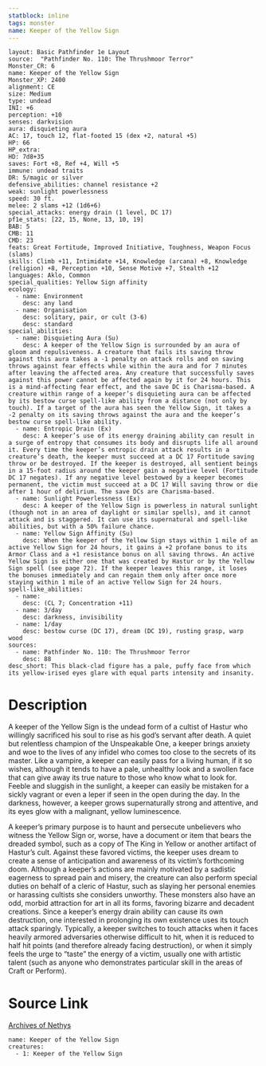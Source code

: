 ```yaml
---
statblock: inline
tags: monster
name: Keeper of the Yellow Sign
---
```

```statblock
layout: Basic Pathfinder 1e Layout
source:  "Pathfinder No. 110: The Thrushmoor Terror"
Monster_CR: 6
name: Keeper of the Yellow Sign
Monster_XP: 2400
alignment: CE
size: Medium
type: undead
INI: +6
perception: +10
senses: darkvision
aura: disquieting aura
AC: 17, touch 12, flat-footed 15 (dex +2, natural +5)
HP: 66
HP_extra: 
HD: 7d8+35
saves: Fort +8, Ref +4, Will +5
immune: undead traits
DR: 5/magic or silver
defensive_abilities: channel resistance +2
weak: sunlight powerlessness
speed: 30 ft.
melee: 2 slams +12 (1d6+6)
special_attacks: energy drain (1 level, DC 17)
pf1e_stats: [22, 15, None, 13, 10, 19]
BAB: 5
CMB: 11
CMD: 23
feats: Great Fortitude, Improved Initiative, Toughness, Weapon Focus (slams)
skills: Climb +11, Intimidate +14, Knowledge (arcana) +8, Knowledge (religion) +8, Perception +10, Sense Motive +7, Stealth +12
languages: Aklo, Common
special_qualities: Yellow Sign affinity
ecology:
  - name: Environment
    desc: any land
  - name: Organisation
    desc: solitary, pair, or cult (3-6)
    desc: standard
special_abilities:
  - name: Disquieting Aura (Su)
    desc: A keeper of the Yellow Sign is surrounded by an aura of gloom and repulsiveness. A creature that fails its saving throw against this aura takes a -1 penalty on attack rolls and on saving throws against fear effects while within the aura and for 7 minutes after leaving the affected area. Any creature that successfully saves against this power cannot be affected again by it for 24 hours. This is a mind-affecting fear effect, and the save DC is Charisma-based. A creature within range of a keeper’s disquieting aura can be affected by its bestow curse spell-like ability from a distance (not only by touch). If a target of the aura has seen the Yellow Sign, it takes a -2 penalty on its saving throws against the aura and the keeper’s bestow curse spell-like ability.
  - name: Entropic Drain (Ex)
    desc: A keeper’s use of its energy draining ability can result in a surge of entropy that consumes its body and disrupts life all around it. Every time the keeper’s entropic drain attack results in a creature’s death, the keeper must succeed at a DC 17 Fortitude saving throw or be destroyed. If the keeper is destroyed, all sentient beings in a 15-foot radius around the keeper gain a negative level (Fortitude DC 17 negates). If any negative level bestowed by a keeper becomes permanent, the victim must succeed at a DC 17 Will saving throw or die after 1 hour of delirium. The save DCs are Charisma-based.
  - name: Sunlight Powerlessness (Ex)
    desc: A keeper of the Yellow Sign is powerless in natural sunlight (though not in an area of daylight or similar spells), and it cannot attack and is staggered. It can use its supernatural and spell-like abilities, but with a 50% failure chance.
  - name: Yellow Sign Affinity (Su)
    desc: When the keeper of the Yellow Sign stays within 1 mile of an active Yellow Sign for 24 hours, it gains a +2 profane bonus to its Armor Class and a +1 resistance bonus on all saving throws. An active Yellow Sign is either one that was created by Hastur or by the Yellow Sign spell (see page 72). If the keeper leaves this range, it loses the bonuses immediately and can regain them only after once more staying within 1 mile of an active Yellow Sign for 24 hours.
spell-like_abilities:
  - name:
    desc: (CL 7; Concentration +11)
  - name: 3/day
    desc: darkness, invisibility
  - name: 1/day
    desc: bestow curse (DC 17), dream (DC 19), rusting grasp, warp wood
sources:
  - name: Pathfinder No. 110: The Thrushmoor Terror
    desc: 88
desc_short: This black-clad figure has a pale, puffy face from which its yellow-irised eyes glare with equal parts intensity and insanity.
```
# Description
A keeper of the Yellow Sign is the undead form of a cultist of Hastur who willingly sacrificed his soul to rise as his god’s servant after death. A quiet but relentless champion of the Unspeakable One, a keeper brings anxiety and woe to the lives of any infidel who comes too close to the secrets of its master. Like a vampire, a keeper can easily pass for a living human, if it so wishes, although it tends to have a pale, unhealthy look and a swollen face that can give away its true nature to those who know what to look for. Feeble and sluggish in the sunlight, a keeper can easily be mistaken for a sickly vagrant or even a leper if seen in the open during the day. In the darkness, however, a keeper grows supernaturally strong and attentive, and its eyes glow with a malignant, yellow luminescence.

A keeper’s primary purpose is to haunt and persecute unbelievers who witness the Yellow Sign or, worse, have a document or item that bears the dreaded symbol, such as a copy of The King in Yellow or another artifact of Hastur’s cult. Against these favored victims, the keeper uses dream to create a sense of anticipation and awareness of its victim’s forthcoming doom. Although a keeper’s actions are mainly motivated by a sadistic eagerness to spread pain and misery, the creature can also perform special duties on behalf of a cleric of Hastur, such as slaying her personal enemies or harassing cultists she considers unworthy. These monsters also have an odd, morbid attraction for art in all its forms, favoring bizarre and decadent creations. Since a keeper’s energy drain ability can cause its own destruction, one interested in prolonging its own existence uses its touch attack sparingly. Typically, a keeper switches to touch attacks when it faces heavily armored adversaries otherwise difficult to hit, when it is reduced to half hit points (and therefore already facing destruction), or when it simply feels the urge to “taste” the energy of a victim, usually one with artistic talent (such as anyone who demonstrates particular skill in the areas of Craft or Perform).
# Source Link
[Archives of Nethys](https://aonprd.com/MonsterDisplay.aspx?ItemName=Keeper%20of%20the%20Yellow%20Sign)
```encounter-table
name: Keeper of the Yellow Sign
creatures:
  - 1: Keeper of the Yellow Sign
```
